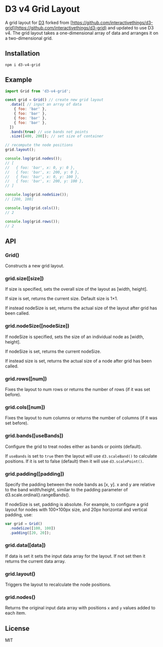 # D3 v4 Grid Layout

A grid layout for [D3](http://d3js.org) forked from [https://github.com/interactivethings/d3-grid](https://github.com/interactivethings/d3-grid) and updated to use D3 v4. The grid layout takes a one-dimensional array of data and arranges it on a two-dimensional grid.

## Installation

```
npm i d3-v4-grid
```

## Example

```javascript
import Grid from 'd3-v4-grid';

const grid = Grid() // create new grid layout
  .data([ // input an array of data
    { foo: 'bar' },
    { foo: 'bar' },
    { foo: 'bar' },
    { foo: 'bar' },
  ])
  .bands(true) // use bands not points
  .size([400, 200]); // set size of container

// recompute the node positions
grid.layout();

console.log(grid.nodes());
// [
//   { foo: 'bar', x: 0, y: 0 },
//   { foo: 'bar', x: 200, y: 0 },
//   { foo: 'bar', x: 0, y: 100 },
//   { foo: 'bar', x: 200, y: 100 },
// ]

console.log(grid.nodeSize());
// [200, 100]

console.log(grid.cols());
// 2

console.log(grid.rows());
// 2
```

## API

### Grid()

Constructs a new grid layout.

### grid.size([size])

If size is specified, sets the overall size of the layout as [width, height].

If size is set, returns the current size. Default size is 1×1.

If instead nodeSize is set, returns the actual size of the layout after grid has been called.

### grid.nodeSize([nodeSize])

If nodeSize is specified, sets the size of an individual node as [width, height].

If nodeSize is set, returns the current nodeSize.

If instead size is set, returns the actual size of a node after grid has been called.

### grid.rows([num])

Fixes the layout to num rows or returns the number of rows (if it was set before).

### grid.cols([num])

Fixes the layout to num columns or returns the number of columns (if it was set before).

### grid.bands([useBands])

Configure the grid to treat nodes either as bands or points (default).

If `useBands` is set to `true` then the layout will use `d3.scaleBand()` to calculate positions. If it is set to false (default) then it will use `d3.scalePoint()`.

### grid.padding([padding])

Specify the padding between the node bands as [x, y]. x and y are relative to the band width/height, similar to the padding parameter of d3.scale.ordinal().rangeBands().

If nodeSize is set, padding is absolute. For example, to configure a grid layout for nodes with 100×100px size, and 20px horizontal and vertical padding, use:

```javascript
var grid = Grid()
  .nodeSize([100, 100])
  .padding([20, 20]);
```
### grid.data([data])

If data is set it sets the input data array for the layout. If not set then it returns the current data array.

### grid.layout()

Triggers the layout to recalculate the node positions.

### grid.nodes()

Returns the original input data array with positions `x` and `y` values added to each item.

## License

MIT
